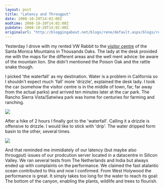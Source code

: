 ```yaml
---
layout: post
title: "Latency and Througput"
date: 2008-10-20T14:02:00Z
modtime: 2008-10-20T14:02:00Z
pubdate: 2008-10-20T14:02:00Z
originalurl: "http://bloggingabout.net/blogs/rene/default.aspx/blogs/rene/archive/2008/10/20/latency-and-througput.aspx"
---
```



<p>Yesterday I drove with my rented VW Rabbit to the <a href="http://www.nops.gov/samo" target="_blank">visitor centre</a> of the Santa Monica Mountains in Thousands Oaks. The lady at the desk provided me with the maps for the different areas and the well ment advice: be aware of the mountain lion. She didn't mentioned the Poison Oak and the rattle snake though.</p><p>I picked 'the waterfall' as my destination. Water is a problem in California so I shouldn't expect much 'fall' more 'drizzle', explained the desk lady. I took the car (somehow the visitor centre is in the middle of town, far, far away from the actual parks) and arrived ten minutes later at the car park. The Rancho Sierra Vista/Satwiwa park was home for centuries for farming and ranching.</p><p><img src="/cfs-file.ashx/__key/CommunityServer.Blogs.Components.WeblogFiles/rene.src/sn.jpg" /></p><p>After a hike of 2 hours I finally got to the 'waterfall'. Calling it a drizzle is offensive to drizzle. I would like to stick with 'drip'. The water dripped form basin to the other, several times.</p><p><img src="/cfs-file.ashx/__key/CommunityServer.Blogs.Components.WeblogFiles/rene.src/wf_5F00_sml.jpg" /></p><p>And that reminded me immidiately of our latency (but maybe also througput) issues of our prodcution server located in a datacentre in Silicon Valley. We ran several tests from The Netherlands and India but always ended up with complaints on the performance. We claimed the fast atalantic ocean contributed to this and now I confirmed. From West Holywood the performance is great. It simply takes too long for the water to reach its goal: The bottom of the canyon, enabling the plants, wildlife and trees to flourish.</p>
